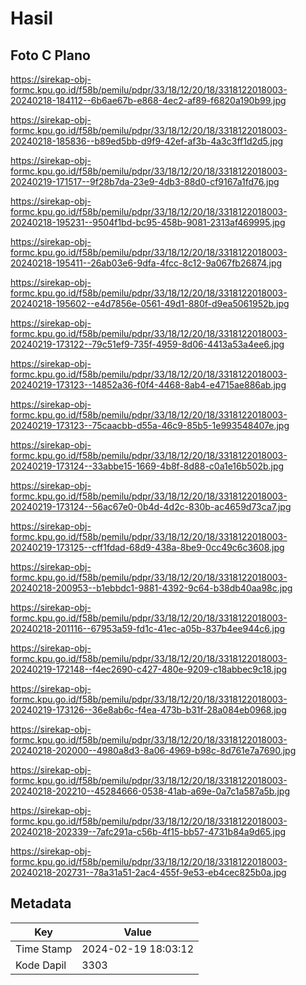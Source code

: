 # Hasil

## Foto C Plano

https://sirekap-obj-formc.kpu.go.id/f58b/pemilu/pdpr/33/18/12/20/18/3318122018003-20240218-184112--6b6ae67b-e868-4ec2-af89-f6820a190b99.jpg

https://sirekap-obj-formc.kpu.go.id/f58b/pemilu/pdpr/33/18/12/20/18/3318122018003-20240218-185836--b89ed5bb-d9f9-42ef-af3b-4a3c3ff1d2d5.jpg

https://sirekap-obj-formc.kpu.go.id/f58b/pemilu/pdpr/33/18/12/20/18/3318122018003-20240219-171517--9f28b7da-23e9-4db3-88d0-cf9167a1fd76.jpg

https://sirekap-obj-formc.kpu.go.id/f58b/pemilu/pdpr/33/18/12/20/18/3318122018003-20240218-195231--9504f1bd-bc95-458b-9081-2313af469995.jpg

https://sirekap-obj-formc.kpu.go.id/f58b/pemilu/pdpr/33/18/12/20/18/3318122018003-20240218-195411--26ab03e6-9dfa-4fcc-8c12-9a067fb26874.jpg

https://sirekap-obj-formc.kpu.go.id/f58b/pemilu/pdpr/33/18/12/20/18/3318122018003-20240218-195602--e4d7856e-0561-49d1-880f-d9ea5061952b.jpg

https://sirekap-obj-formc.kpu.go.id/f58b/pemilu/pdpr/33/18/12/20/18/3318122018003-20240219-173122--79c51ef9-735f-4959-8d06-4413a53a4ee6.jpg

https://sirekap-obj-formc.kpu.go.id/f58b/pemilu/pdpr/33/18/12/20/18/3318122018003-20240219-173123--14852a36-f0f4-4468-8ab4-e4715ae886ab.jpg

https://sirekap-obj-formc.kpu.go.id/f58b/pemilu/pdpr/33/18/12/20/18/3318122018003-20240219-173123--75caacbb-d55a-46c9-85b5-1e993548407e.jpg

https://sirekap-obj-formc.kpu.go.id/f58b/pemilu/pdpr/33/18/12/20/18/3318122018003-20240219-173124--33abbe15-1669-4b8f-8d88-c0a1e16b502b.jpg

https://sirekap-obj-formc.kpu.go.id/f58b/pemilu/pdpr/33/18/12/20/18/3318122018003-20240219-173124--56ac67e0-0b4d-4d2c-830b-ac4659d73ca7.jpg

https://sirekap-obj-formc.kpu.go.id/f58b/pemilu/pdpr/33/18/12/20/18/3318122018003-20240219-173125--cff1fdad-68d9-438a-8be9-0cc49c6c3608.jpg

https://sirekap-obj-formc.kpu.go.id/f58b/pemilu/pdpr/33/18/12/20/18/3318122018003-20240218-200953--b1ebbdc1-9881-4392-9c64-b38db40aa98c.jpg

https://sirekap-obj-formc.kpu.go.id/f58b/pemilu/pdpr/33/18/12/20/18/3318122018003-20240218-201116--67953a59-fd1c-41ec-a05b-837b4ee944c6.jpg

https://sirekap-obj-formc.kpu.go.id/f58b/pemilu/pdpr/33/18/12/20/18/3318122018003-20240219-172148--f4ec2690-c427-480e-9209-c18abbec9c18.jpg

https://sirekap-obj-formc.kpu.go.id/f58b/pemilu/pdpr/33/18/12/20/18/3318122018003-20240219-173126--36e8ab6c-f4ea-473b-b31f-28a084eb0968.jpg

https://sirekap-obj-formc.kpu.go.id/f58b/pemilu/pdpr/33/18/12/20/18/3318122018003-20240218-202000--4980a8d3-8a06-4969-b98c-8d761e7a7690.jpg

https://sirekap-obj-formc.kpu.go.id/f58b/pemilu/pdpr/33/18/12/20/18/3318122018003-20240218-202210--45284666-0538-41ab-a69e-0a7c1a587a5b.jpg

https://sirekap-obj-formc.kpu.go.id/f58b/pemilu/pdpr/33/18/12/20/18/3318122018003-20240218-202339--7afc291a-c56b-4f15-bb57-4731b84a9d65.jpg

https://sirekap-obj-formc.kpu.go.id/f58b/pemilu/pdpr/33/18/12/20/18/3318122018003-20240218-202731--78a31a51-2ac4-455f-9e53-eb4cec825b0a.jpg


## Metadata

| Key        | Value               |
| ---------- | ------------------- |
| Time Stamp | 2024-02-19 18:03:12 |
| Kode Dapil | 3303                |



